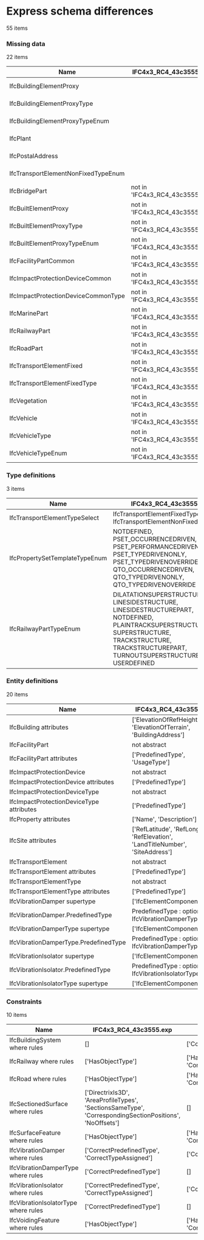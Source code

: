 # Express schema differences

55 items


### Missing data

22 items

| Name                                | IFC4x3_RC4_43c3555.exp          | IFC.exp          |
|-------------------------------------|---------------------------------|------------------|
| IfcBuildingElementProxy             |                                 | not in 'IFC.exp' |
| IfcBuildingElementProxyType         |                                 | not in 'IFC.exp' |
| IfcBuildingElementProxyTypeEnum     |                                 | not in 'IFC.exp' |
| IfcPlant                            |                                 | not in 'IFC.exp' |
| IfcPostalAddress                    |                                 | not in 'IFC.exp' |
| IfcTransportElementNonFixedTypeEnum |                                 | not in 'IFC.exp' |
| IfcBridgePart                       | not in 'IFC4x3_RC4_43c3555.exp' |                  |
| IfcBuiltElementProxy                | not in 'IFC4x3_RC4_43c3555.exp' |                  |
| IfcBuiltElementProxyType            | not in 'IFC4x3_RC4_43c3555.exp' |                  |
| IfcBuiltElementProxyTypeEnum        | not in 'IFC4x3_RC4_43c3555.exp' |                  |
| IfcFacilityPartCommon               | not in 'IFC4x3_RC4_43c3555.exp' |                  |
| IfcImpactProtectionDeviceCommon     | not in 'IFC4x3_RC4_43c3555.exp' |                  |
| IfcImpactProtectionDeviceCommonType | not in 'IFC4x3_RC4_43c3555.exp' |                  |
| IfcMarinePart                       | not in 'IFC4x3_RC4_43c3555.exp' |                  |
| IfcRailwayPart                      | not in 'IFC4x3_RC4_43c3555.exp' |                  |
| IfcRoadPart                         | not in 'IFC4x3_RC4_43c3555.exp' |                  |
| IfcTransportElementFixed            | not in 'IFC4x3_RC4_43c3555.exp' |                  |
| IfcTransportElementFixedType        | not in 'IFC4x3_RC4_43c3555.exp' |                  |
| IfcVegetation                       | not in 'IFC4x3_RC4_43c3555.exp' |                  |
| IfcVehicle                          | not in 'IFC4x3_RC4_43c3555.exp' |                  |
| IfcVehicleType                      | not in 'IFC4x3_RC4_43c3555.exp' |                  |
| IfcVehicleTypeEnum                  | not in 'IFC4x3_RC4_43c3555.exp' |                  |

### Type definitions

3 items

| Name                           | IFC4x3_RC4_43c3555.exp                                                                                                                                                                           | IFC.exp                                                                                                                                                                                         |
|--------------------------------|--------------------------------------------------------------------------------------------------------------------------------------------------------------------------------------------------|-------------------------------------------------------------------------------------------------------------------------------------------------------------------------------------------------|
| IfcTransportElementTypeSelect  | IfcTransportElementFixedTypeEnum, IfcTransportElementNonFixedTypeEnum                                                                                                                            | IfcTransportElementFixedTypeEnum, IfcVehicleTypeEnum                                                                                                                                            |
| IfcPropertySetTemplateTypeEnum | NOTDEFINED, PSET_OCCURRENCEDRIVEN, PSET_PERFORMANCEDRIVEN, PSET_TYPEDRIVENONLY, PSET_TYPEDRIVENOVERRIDE, QTO_OCCURRENCEDRIVEN, QTO_TYPEDRIVENONLY, QTO_TYPEDRIVENOVERRIDE                        | NOTDEFINED                                                                                                                                                                                      |
| IfcRailwayPartTypeEnum         | DILATATIONSUPERSTRUCTURE, LINESIDESTRUCTURE, LINESIDESTRUCTUREPART, NOTDEFINED, PLAINTRACKSUPERSTRUCTURE, SUPERSTRUCTURE, TRACKSTRUCTURE, TRACKSTRUCTUREPART, TURNOUTSUPERSTRUCTURE, USERDEFINED | DILATATIONSUPERSTRUCTURE, LINESIDESTRUCTURE, LINESIDESTRUCTUREPART, NOTDEFINED, PLAINTRACKSUPESTRUCTURE, SUPERSTRUCTURE, TRACKSTRUCTURE, TRACKSTRUCTUREPART, TURNOUTSUPERSTRUCTURE, USERDEFINED |

### Entity definitions

20 items

| Name                                     | IFC4x3_RC4_43c3555.exp                                                            | IFC.exp                                                            |
|------------------------------------------|-----------------------------------------------------------------------------------|--------------------------------------------------------------------|
| IfcBuilding attributes                   | ['ElevationOfRefHeight', 'ElevationOfTerrain', 'BuildingAddress']                 | ['ElevationOfRefHeight', 'ElevationOfTerrain']                     |
| IfcFacilityPart                          | not abstract                                                                      | abstract                                                           |
| IfcFacilityPart attributes               | ['PredefinedType', 'UsageType']                                                   | ['UsageType']                                                      |
| IfcImpactProtectionDevice                | not abstract                                                                      | abstract                                                           |
| IfcImpactProtectionDevice attributes     | ['PredefinedType']                                                                | []                                                                 |
| IfcImpactProtectionDeviceType            | not abstract                                                                      | abstract                                                           |
| IfcImpactProtectionDeviceType attributes | ['PredefinedType']                                                                | []                                                                 |
| IfcProperty attributes                   | ['Name', 'Description']                                                           | ['Name', 'Specification']                                          |
| IfcSite attributes                       | ['RefLatitude', 'RefLongitude', 'RefElevation', 'LandTitleNumber', 'SiteAddress'] | ['RefLatitude', 'RefLongitude', 'RefElevation', 'LandTitleNumber'] |
| IfcTransportElement                      | not abstract                                                                      | abstract                                                           |
| IfcTransportElement attributes           | ['PredefinedType']                                                                | []                                                                 |
| IfcTransportElementType                  | not abstract                                                                      | abstract                                                           |
| IfcTransportElementType attributes       | ['PredefinedType']                                                                | []                                                                 |
| IfcVibrationDamper supertype             | ['IfcElementComponent']                                                           | ['IfcImpactProtectionDevice']                                      |
| IfcVibrationDamper.PredefinedType        | PredefinedType : optional IfcVibrationDamperTypeEnum                              | PredefinedType : IfcDamperTypeEnum                                 |
| IfcVibrationDamperType supertype         | ['IfcElementComponentType']                                                       | ['IfcImpactProtectionDeviceType']                                  |
| IfcVibrationDamperType.PredefinedType    | PredefinedType : optional IfcVibrationDamperTypeEnum                              | PredefinedType : IfcVibrationDamperTypeEnum                        |
| IfcVibrationIsolator supertype           | ['IfcElementComponent']                                                           | ['IfcImpactProtectionDevice']                                      |
| IfcVibrationIsolator.PredefinedType      | PredefinedType : optional IfcVibrationIsolatorTypeEnum                            | PredefinedType : IfcVibrationIsolatorTypeEnum                      |
| IfcVibrationIsolatorType supertype       | ['IfcElementComponentType']                                                       | ['IfcImpactProtectionDeviceType']                                  |

### Constraints

10 items

| Name                                 | IFC4x3_RC4_43c3555.exp                                                                                  | IFC.exp                                    |
|--------------------------------------|---------------------------------------------------------------------------------------------------------|--------------------------------------------|
| IfcBuildingSystem where rules        | []                                                                                                      | ['CorrectPredefinedType']                  |
| IfcRailway where rules               | ['HasObjectType']                                                                                       | ['HasObjectType', 'CorrectPredefinedType'] |
| IfcRoad where rules                  | ['HasObjectType']                                                                                       | ['HasObjectType', 'CorrectPredefinedType'] |
| IfcSectionedSurface where rules      | ['DirectrixIs3D', 'AreaProfileTypes', 'SectionsSameType', 'CorrespondingSectionPositions', 'NoOffsets'] | []                                         |
| IfcSurfaceFeature where rules        | ['HasObjectType']                                                                                       | ['HasObjectType', 'CorrectPredefinedType'] |
| IfcVibrationDamper where rules       | ['CorrectPredefinedType', 'CorrectTypeAssigned']                                                        | ['CorrectTypeAssigned']                    |
| IfcVibrationDamperType where rules   | ['CorrectPredefinedType']                                                                               | []                                         |
| IfcVibrationIsolator where rules     | ['CorrectPredefinedType', 'CorrectTypeAssigned']                                                        | ['CorrectTypeAssigned']                    |
| IfcVibrationIsolatorType where rules | ['CorrectPredefinedType']                                                                               | []                                         |
| IfcVoidingFeature where rules        | ['HasObjectType']                                                                                       | ['HasObjectType', 'CorrectPredefinedType'] |

